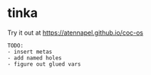 # tinka

Try it out at https://atennapel.github.io/coc-os

```
TODO:
- insert metas
- add named holes
- figure out glued vars
```
